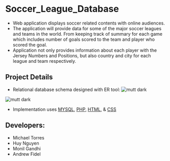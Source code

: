 # Soccer_League_Database
* Web application displays soccer related contents with online audiences.
* The application will provide data for some of the major soccer leagues and teams in the world. From keeping track of summary for each game which includes number of goals scored to the team and player who scored the goal.
* Application not only provides information about each player with the Jersey Numbers and Positions, but also country and city for each league and team respectively. 


## Project Details
* Relational database schema designed with ER tool:
![mutt dark](https://github.com/drewfidizzle/Soccer-League-Database/blob/master/screenshots/ER_diagram.png)


![mutt dark](https://github.com/drewfidizzle/Soccer-League-Database/blob/master/screenshots/Logical_Schema.png)

* Implementation uses [MYSQL](https://www.mysql.com/), [PHP](http://php.net), [HTML](https://developer.mozilla.org/en-US/docs/Web/HTML), & [CSS](https://developer.mozilla.org/en-US/docs/Web/CSS)



## Developers: 

* Michael Torres
* Huy Nguyen
* Monil Gandhi
* Andrew Fidel
